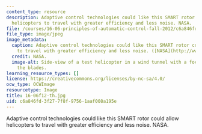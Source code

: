 ```yaml
---
content_type: resource
description: Adaptive control technologies could like this SMART rotor could allow
  helicopters to travel with greater efficiency and less noise. NASA.
file: /courses/16-06-principles-of-automatic-control-fall-2012/c6a846fd3f277f8f97561aaf008a195e_16-06f12-th.jpg
file_type: image/jpeg
image_metadata:
  caption: Adaptive control technologies could like this SMART rotor could allow helicopters
    to travel with greater efficiency and less noise. ([NASA](http://www.nasa.gov/topics/aeronautics/features/smart_rotor.html#.UwNvB0JdV6A).)
  credit: NASA.
  image-alt: Side-view of a test helicopter in a wind tunnel with a focus on one of
    the blades.
learning_resource_types: []
license: https://creativecommons.org/licenses/by-nc-sa/4.0/
ocw_type: OCWImage
resourcetype: Image
title: 16-06f12-th.jpg
uid: c6a846fd-3f27-7f8f-9756-1aaf008a195e
---
```

Adaptive control technologies could like this SMART rotor could allow helicopters to travel with greater efficiency and less noise. NASA.